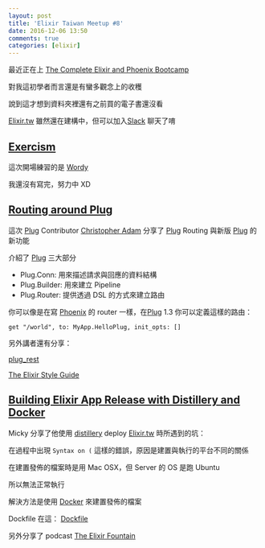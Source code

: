 ```yaml
---
layout: post
title: 'Elixir Taiwan Meetup #8'
date: 2016-12-06 13:50
comments: true
categories: [elixir]
---
```

最近正在上 [The Complete Elixir and Phoenix Bootcamp](https://www.udemy.com/the-complete-elixir-and-phoenix-bootcamp-and-tutorial/learn/v4/overview)

對我這初學者而言還是有蠻多觀念上的收穫

說到這才想到資料夾裡還有之前買的電子書還沒看


[Elixir.tw][elixirtw]  雖然還在建構中，但可以加入[Slack](https://slack.com/) 聊天了唷

<!--more-->

## [Exercism](http://www.exercism.io/)

這次開場練習的是 [Wordy](http://exercism.io/exercises/elixir/wordy/readme)

我還沒有寫完，努力中 XD

## [Routing around Plug](https://christopheradams.gitlab.io/plug_1_3/#/)

這次 [Plug][plug] Contributor [Christopher Adam](https://christopheradams.io/) 分享了 [Plug][plug] Routing 與新版 [Plug][plug] 的新功能

介紹了 [Plug][plug] 三大部分

- Plug.Conn: 用來描述請求與回應的資料結構
- Plug.Builder: 用來建立 Pipeline
- Plug.Router: 提供透過 DSL 的方式來建立路由

你可以像是在寫 [Phoenix](http://www.phoenixframework.org/) 的 router 一樣，在[Plug][plug] 1.3 你可以定義這樣的路由：

```
get "/world", to: MyApp.HelloPlug, init_opts: []
```

另外講者還有分享：

[plug_rest](https://github.com/christopheradams/plug_rest)

[The Elixir Style Guide](https://github.com/christopheradams/elixir_style_guide)

## [Building Elixir App Release with Distillery and Docker](http://www.slideshare.net/mickey1985/building-elixir-app-release-with-distillery-and-docker)

Micky 分享了他使用 [distillery][distillery] deploy [Elixir.tw][elixirtw] 時所遇到的坑：

在過程中出現 `Syntax on (` 這樣的錯誤，原因是建置與執行的平台不同的關係

在建置發佈的檔案時是用 Mac OSX，但 Server 的 OS 是跑 Ubuntu

所以無法正常執行

解決方法是使用 [Docker](https://www.docker.com/) 來建置發佈的檔案

Dockfile 在這： [Dockfile](https://github.com/elixirtw/elixir_tw/blob/master/Dockerfile)

另外分享了 podcast [The Elixir Fountain](http://elixirfountain.com/)

[plug]: https://github.com/elixir-lang/plug
[elixirtw]: http://elixir.tw/
[distillery]: https://github.com/bitwalker/distillery